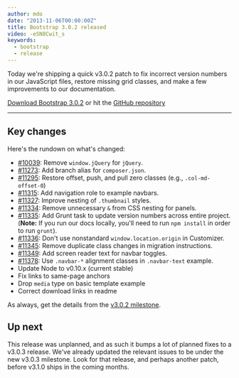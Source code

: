 ```yaml
---
author: mdo
date: "2013-11-06T00:00:00Z"
title: Bootstrap 3.0.2 released
video: -eSN8Cwit_s
keywords:
  - bootstrap
  - release
---
```


Today we're shipping a quick v3.0.2 patch to fix incorrect version numbers in our JavaScript files, restore missing grid classes, and make a few improvements to our documentation.

<a class="btn-link" href="https://github.com/twbs/bootstrap/archive/v3.0.2.zip">Download Bootstrap 3.0.2</a> or hit the [GitHub repository](https://github.com/twbs/bootstrap)

---

## Key changes

Here's the rundown on what's changed:

- [#10039](https://github.com/twbs/bootstrap/pull/10039): Remove `window.jQuery` for `jQuery`.
- [#11273](https://github.com/twbs/bootstrap/pull/11273): Add branch alias for `composer.json`.
- [#11295](https://github.com/twbs/bootstrap/pull/11295): Restore offset, push, and pull zero classes (e.g., `.col-md-offset-0`)
- [#11315](https://github.com/twbs/bootstrap/pull/11315): Add navigation role to example navbars.
- [#11327](https://github.com/twbs/bootstrap/pull/11327): Improve nesting of `.thumbnail` styles.
- [#11334](https://github.com/twbs/bootstrap/pull/11334): Remove unnecessary `&` from CSS nesting for panels.
- [#11335](https://github.com/twbs/bootstrap/pull/11335): Add Grunt task to update version numbers across entire project. (**Note:** If you run our docs locally, you'll need to run `npm install` in order to run `grunt`).
- [#11336](https://github.com/twbs/bootstrap/pull/11336): Don't use nonstandard `window.location.origin` in Customizer.
- [#11345](https://github.com/twbs/bootstrap/pull/11345): Remove duplicate class changes in migration instructions.
- [#11349](https://github.com/twbs/bootstrap/pull/11349): Add screen reader text for navbar toggles.
- [#11378](https://github.com/twbs/bootstrap/issues/11378): Use `.navbar-*` alignment classes in `.navbar-text` example.
- Update Node to v0.10.x (current stable)
- Fix links to same-page anchors
- Drop `media` type on basic template example
- Correct download links in readme

As always, get the details from the [v3.0.2 milestone](https://github.com/twbs/bootstrap/issues?milestone=23&q=is%3Aclosed).


## Up next

This release was unplanned, and as such it bumps a lot of planned fixes to a v3.0.3 release. We've already updated the relevant issues to be under the new v3.0.3 milestone. Look for that release, and perhaps another patch, before v3.1.0 ships in the coming months.

